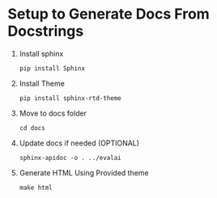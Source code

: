 # Setup to Generate Docs From Docstrings

1. Install sphinx
   ```
   pip install Sphinx
   ```
2. Install Theme
   ```
   pip install sphinx-rtd-theme
   ```
3. Move to docs folder
   ```
   cd docs
   ```
4. Update docs if needed (OPTIONAL)
   ```
   sphinx-apidoc -o . ../evalai
   ```
5. Generate HTML Using Provided theme
   ```
   make html
   ```